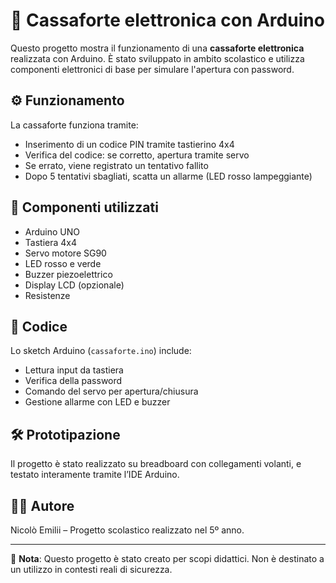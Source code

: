 # 🔐 Cassaforte elettronica con Arduino

Questo progetto mostra il funzionamento di una **cassaforte elettronica** realizzata con Arduino. È stato sviluppato in ambito scolastico e utilizza componenti elettronici di base per simulare l'apertura con password.

## ⚙️ Funzionamento

La cassaforte funziona tramite:
- Inserimento di un codice PIN tramite tastierino 4x4
- Verifica del codice: se corretto, apertura tramite servo
- Se errato, viene registrato un tentativo fallito
- Dopo 5 tentativi sbagliati, scatta un allarme (LED rosso lampeggiante)

## 🧩 Componenti utilizzati

- Arduino UNO
- Tastiera 4x4
- Servo motore SG90
- LED rosso e verde
- Buzzer piezoelettrico
- Display LCD (opzionale)
- Resistenze

## 💾 Codice

Lo sketch Arduino (`cassaforte.ino`) include:
- Lettura input da tastiera
- Verifica della password
- Comando del servo per apertura/chiusura
- Gestione allarme con LED e buzzer

## 🛠️ Prototipazione

Il progetto è stato realizzato su breadboard con collegamenti volanti, e testato interamente tramite l’IDE Arduino.

## 👨‍💻 Autore

Nicolò Emilii – Progetto scolastico realizzato nel 5º anno.

---

🔗 **Nota**: Questo progetto è stato creato per scopi didattici. Non è destinato a un utilizzo in contesti reali di sicurezza.
